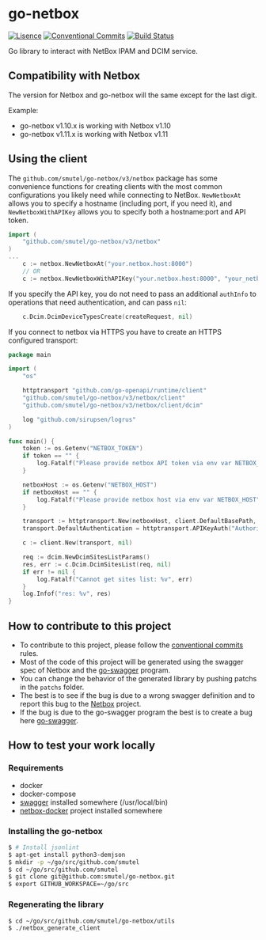 # go-netbox

[![Lisence](https://img.shields.io/badge/license-ISC-informational?style=flat-square)](https://github.com/smutel/go-netbox/blob/main/LICENSE)
[![Conventional Commits](https://img.shields.io/badge/Conventional%20Commits-1.0.0-informational.svg?style=flat-square&logo=git)](https://conventionalcommits.org)
[![Build Status](https://img.shields.io/github/actions/workflow/status/smutel/go-netbox/main.yml?branch=main&style=flat-square)](https://github.com/smutel/go-netbox/actions)

Go library to interact with NetBox IPAM and DCIM service. 

## Compatibility with Netbox

The version for Netbox and go-netbox will the same except for the last digit.

Example:
* go-netbox v1.10.x is working with Netbox v1.10
* go-netbox v1.11.x is working with Netbox v1.11

## Using the client

The `github.com/smutel/go-netbox/v3/netbox` package has some convenience functions for creating clients with the most common
configurations you likely need while connecting to NetBox. `NewNetboxAt` allows you to specify a hostname
(including port, if you need it), and `NewNetboxWithAPIKey` allows you to specify both a hostname:port and API token.

```go
import (
    "github.com/smutel/go-netbox/v3/netbox"
)
...
    c := netbox.NewNetboxAt("your.netbox.host:8000")
    // OR
    c := netbox.NewNetboxWithAPIKey("your.netbox.host:8000", "your_netbox_token")
```

If you specify the API key, you do not need to pass an additional `authInfo` to operations that need authentication, and
can pass `nil`:
```go
    c.Dcim.DcimDeviceTypesCreate(createRequest, nil)
```

If you connect to netbox via HTTPS you have to create an HTTPS configured transport:
```go
package main

import (
	"os"

	httptransport "github.com/go-openapi/runtime/client"
	"github.com/smutel/go-netbox/v3/netbox/client"
	"github.com/smutel/go-netbox/v3/netbox/client/dcim"

	log "github.com/sirupsen/logrus"
)

func main() {
	token := os.Getenv("NETBOX_TOKEN")
	if token == "" {
		log.Fatalf("Please provide netbox API token via env var NETBOX_TOKEN")
	}

	netboxHost := os.Getenv("NETBOX_HOST")
	if netboxHost == "" {
		log.Fatalf("Please provide netbox host via env var NETBOX_HOST")
	}

	transport := httptransport.New(netboxHost, client.DefaultBasePath, []string{"https"})
	transport.DefaultAuthentication = httptransport.APIKeyAuth("Authorization", "header", "Token "+token)

	c := client.New(transport, nil)

	req := dcim.NewDcimSitesListParams()
	res, err := c.Dcim.DcimSitesList(req, nil)
	if err != nil {
		log.Fatalf("Cannot get sites list: %v", err)
	}
	log.Infof("res: %v", res)
}
```

## How to contribute to this project

* To contribute to this project, please follow the [conventional commits](https://www.conventionalcommits.org/en/v1.0.0-beta.2/) rules.
* Most of the code of this project will be generated using the swagger spec of Netbox and the [go-swagger](https://github.com/go-swagger/go-swagger) program.
* You can change the behavior of the generated library by pushing patchs in the `patchs` folder.
* The best is to see if the bug is due to a wrong swagger definition and to report this bug to the [Netbox](https://github.com/netbox-community/netbox) project.
* If the bug is due to the go-swagger program the best is to create a bug here [go-swagger](https://github.com/go-swagger/go-swagger).

## How to test your work locally

### Requirements

* docker
* docker-compose
* [swagger](https://github.com/go-swagger/go-swagger) installed somewhere (/usr/local/bin)
* [netbox-docker](https://github.com/netbox-community/netbox-docker.git) project installed somewhere

### Installing the go-netbox

```sh
$ # Install jsonlint
$ apt-get install python3-demjson
$ mkdir -p ~/go/src/github.com/smutel
$ cd ~/go/src/github.com/smutel
$ git clone git@github.com:smutel/go-netbox.git
$ export GITHUB_WORKSPACE=~/go/src
```

### Regenerating the library

```sh
$ cd ~/go/src/github.com/smutel/go-netbox/utils
$ ./netbox_generate_client
```
